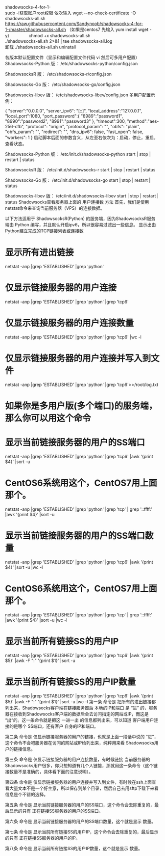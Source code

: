 shadowsocks-4-for-1-          
sudo -i获取账户root权限
依次输入
wget --no-check-certificate -O shadowsocks-all.sh https://raw.githubusercontent.com/Sandynoob/shadowsocks-4-for-1-/master/shadowsocks-all.sh （如果是centos7 先输入 yum install wget -y）             
chmod +x shadowsocks-all.sh             
./shadowsocks-all.sh 2>&1 | tee shadowsocks-all.log            
卸载
./shadowsocks-all.sh uninstall

各版本默认配置文件（显示和编辑配置文件代码 vi   然后可多用户配置）
Shadowsocks-Python 版：
/etc/shadowsocks-python/config.json

ShadowsocksR 版：
/etc/shadowsocks-r/config.json

Shadowsocks-Go 版：
/etc/shadowsocks-go/config.json

Shadowsocks-libev 版：
/etc/shadowsocks-libev/config.json
多用户配置示例：

{
"server":"0.0.0.0",
"server_ipv6": "[::]",
"local_address":"127.0.0.1",
"local_port":1080,
"port_password":{
    "8989":"password1",
    "8990":"password2",
    "8991":"password3"
},
"timeout":300,
"method":"aes-256-cfb",
"protocol": "origin",
"protocol_param": "",
"obfs": "plain",
"obfs_param": "",
"redirect": "",
"dns_ipv6": false,
"fast_open": false,
"workers": 1
}
启动脚本后面的参数含义，从左至右依次为：启动，停止，重启，查看状态。

Shadowsocks-Python 版：
/etc/init.d/shadowsocks-python start | stop | restart | status

ShadowsocksR 版：
/etc/init.d/shadowsocks-r start | stop | restart | status

Shadowsocks-Go 版：
/etc/init.d/shadowsocks-go start | stop | restart | status

Shadowsocks-libev 版：
/etc/init.d/shadowsocks-libev start | stop | restart | status
Shadowsocks查看服务器上面的 用户连接数 方法
首先，我们是使用netstat命令来查询当前服务器（VPS）的连接数据。

以下方法适用于 ShadowsocksR(Python) 的服务端，因为ShadowsocksR服务端由 Python 编写，并且默认开启ipv6，所以很容易过滤出一些信息。
显示出由Python建立完成的TCP链接列表或连接数

# 显示所有进出链接
netstat -anp |grep 'ESTABLISHED' |grep 'python'
# 仅显示链接服务器的用户连接
netstat -anp |grep 'ESTABLISHED' |grep 'python' |grep 'tcp6'
# 仅显示链接服务器的用户连接数量
netstat -anp |grep 'ESTABLISHED' |grep 'python' |grep 'tcp6' |wc -l
# 仅显示链接服务器的用户连接并写入到文件
netstat -anp |grep 'ESTABLISHED' |grep 'python' |grep 'tcp6'>>/root/log.txt
 
# 如果你是多用户版(多个端口)的服务端，那么你可以用这个命令
# 显示当前链接服务器的用户的SS端口
netstat -anp |grep 'ESTABLISHED' |grep 'python' |grep 'tcp6' |awk '{print $4}' |sort -u
# CentOS6系统用这个，CentOS7用上面那个。
netstat -anp |grep 'ESTABLISHED' |grep 'python' |grep 'tcp' | grep '::ffff:' |awk '{print $4}' |sort -u
# 显示当前链接服务器的用户的SS端口数量
netstat -anp |grep 'ESTABLISHED' |grep 'python' |grep 'tcp6' |awk '{print $4}' |sort -u |wc -l
# CentOS6系统用这个，CentOS7用上面那个。
netstat -anp |grep 'ESTABLISHED' |grep 'python' |grep 'tcp' | grep '::ffff:' |awk '{print $4}' |sort -u |wc -l
 
# 显示当前所有链接SS的用户IP
netstat -anp |grep 'ESTABLISHED' |grep 'python' |grep 'tcp6' |awk '{print $5}' |awk -F ":" '{print $1}' |sort -u
# 显示当前所有链接SS的用户IP数量
netstat -anp |grep 'ESTABLISHED' |grep 'python' |grep 'tcp6' |awk '{print $5}' |awk -F ":" '{print $1}' |sort -u |wc -l
第一条 命令是 把所有的进出链接都列出来，Shadowsocks客户端在链接服务器后 本地的IP和端口 是 “进” 的，服务器在接收到Shadowsocks客户端的数据后会去访问指定的网站或IP，而这是 “出”的。这一条命令就是把这 一进一出 的信息都列出来，可以知道 客户端用户连接的是哪个 SS端口，还有客户 自身的IP和端口。

第二条 命令是 仅显示链接服务器的用户的链接，也就是上面一段话中说的 “进”，这个命令不会吧服务器在访问的网站或IP给列出来，纯粹用来看 Shadowsocks用户的链接信息。

第三条 命令是 仅显示链接服务器的用户连接数量，有时候链接 当前服务器的 Shadowsocks用户很多，你只想知道有几个人链接，那就用这一条命令（这个链接数量不是准确的，具体看下面的注意说明）。

第四条 命令是 仅显示链接服务器的用户连接并写入到文件，有时候在ssh上面查看大量文本不是一个好主意，所以保存到某个目录，然后自己去用sftp下载下来看信息是个不错的选择。

第五条 命令是 显示当前链接服务器的用户的SS端口，这个命令会去除重复的，最后显示的只有 正在链接SS服务器的用户的SS端口。

第六条 命令是 显示当前链接服务器的用户的SS端口数量，这个就是显示 数量。

第七条 命令是 显示当前所有链接SS的用户IP，这个命令会去除重复的，最后显示的只有 正在链接SS服务器的用户的IP。

第八条 命令是 显示当前所有链接SS的用户IP数量，这个就是显示 数量。
